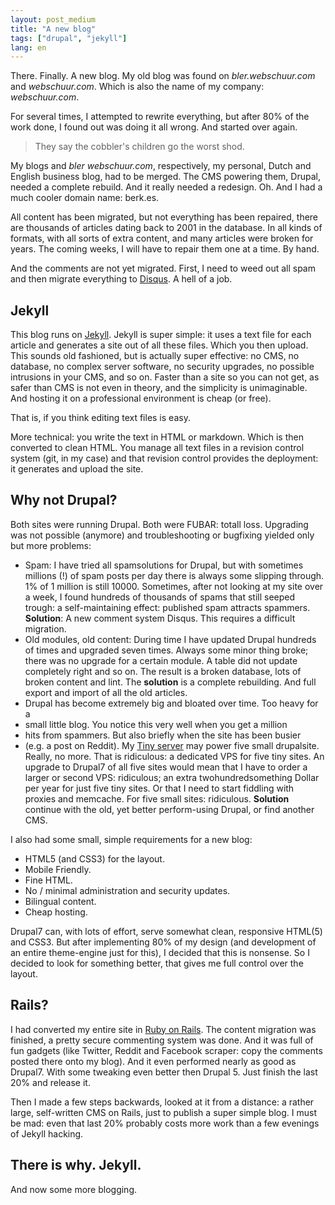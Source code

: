 ```yaml
---
layout: post_medium
title: "A new blog"
tags: ["drupal", "jekyll"]
lang: en
---
```



There. Finally. A new blog. My old blog was found on
_bler.webschuur.com_ and _webschuur.com_. Which is also the name of my
company: _webschuur.com_.

For several times, I attempted to rewrite everything, but after 80% of the
work done, I found out was doing it all wrong. And started over again.

> They say the cobbler's children go the worst shod.

My blogs and _bler_ _webschuur.com_, respectively, my personal,
Dutch and English business blog, had to be merged. The CMS powering
them, Drupal, needed a complete rebuild. And it really needed a redesign. Oh. And I had a much cooler domain name: berk.es.

All content has been migrated, but not everything has been repaired, there
are thousands of articles dating back to 2001 in the database. In
all kinds of formats, with all sorts of extra content, and many articles
were broken for years. The coming weeks, I will have to repair them one
at a time. By hand. 

And the comments are not yet migrated. First, I need to weed out all
spam and then migrate everything to
[Disqus](https://disqus.com/admin/moderate/). A hell of a job.

## Jekyll

This blog runs on [Jekyll](http://jekyllrb.com/). Jekyll is
super simple: it uses a text file for each article and generates
a site out of all these files. Which you then upload. This sounds old fashioned,
but is actually super effective: no CMS, no database, no complex
server software, no security upgrades, no possible intrusions in your CMS,
and so on. Faster than a site so you can not get, as safer than
CMS is not even in theory, and the simplicity is unimaginable. And
hosting it on a professional environment is cheap (or free).

That is, if you think editing text files is easy.

More technical: you write the text in HTML or markdown. Which is
then converted to clean HTML. You manage all text files in a
revision control system (git, in my case) and that revision control
 provides the deployment: it generates and upload the site.

## Why not Drupal?
Both sites were running Drupal. Both were FUBAR: totall loss.
Upgrading was not possible (anymore) and troubleshooting or bugfixing
yielded only but more problems:

* Spam: I have tried all spamsolutions for Drupal, but with
  sometimes millions (!) of spam posts per day there is always some
slipping through. 1% of 1 million is still 10000. Sometimes, after not
looking at my site over a week, I found hundreds of thousands of spams
that still seeped trough: a self-maintaining effect: published spam attracts spammers.
  **Solution**: A new comment system Disqus. This requires a
difficult migration.
* Old modules, old content: During time I have updated Drupal 
  hundreds of times and upgraded seven times. Always some minor thing
broke; there was no upgrade for a certain module. A table did not update
completely right and so on. The
result is a broken database, lots of broken content and lint. The **solution** is a complete rebuilding. And
full export and import of all the old articles.
* Drupal has become extremely big and bloated over time. Too heavy for a
 * small little blog. You notice this very well when you get a million
 * hits from spammers. But also briefly when the site has been busier
 * (e.g. a post on Reddit). My
[Tiny server](https://www.linode.com/) may power five small drupalsite.
Really, no more. That is ridiculous: a dedicated VPS for five tiny
sites. An upgrade to Drupal7 of all five sites would mean that I have to
order a larger or second VPS: ridiculous; an extra twohundredsomething
Dollar per year for just five tiny sites. Or that I need to start
fiddling with proxies and memcache. For five small sites: ridiculous.
  **Solution** continue with the old, yet better perform-using Drupal,
or find another CMS.

I also had some small, simple requirements for a new blog:

* HTML5 (and CSS3) for the layout.
* Mobile Friendly.
* Fine HTML.
* No / minimal administration and security updates.
* Bilingual content.
* Cheap hosting.

Drupal7 can, with lots of effort, serve somewhat clean, responsive
HTML(5) and CSS3. But after implementing 80% of my design (and
development of an entire theme-engine just for this), I decided that this
is nonsense. So I decided to look for something better, that gives me
full control over the layout.

## Rails?
I had converted my entire site in [Ruby on Rails](http://rubyonrails.org/).
The content migration was finished, a pretty secure commenting system
was done. And it was full of fun gadgets (like Twitter, Reddit and
Facebook scraper: copy the comments posted there onto my blog). And it
even performed nearly as good as Drupal7. With some tweaking even better
then Drupal 5. Just finish the last 20% and release it.

Then I made a few steps backwards, looked at it from a distance: a rather
large, self-written CMS on Rails, just to publish a super simple blog. I
must be mad: even that last 20% probably costs more work than a few
evenings of Jekyll hacking.

## There is why. Jekyll.
And now some more blogging.

